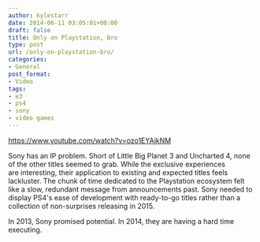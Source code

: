```yaml
---
author: kylestarr
date: 2014-06-11 03:05:01+00:00
draft: false
title: Only on Playstation, Bro
type: post
url: /only-on-playstation-bro/
categories:
- General
post_format:
- Video
tags:
- e3
- ps4
- sony
- video games
---
```


https://www.youtube.com/watch?v=ozo1EYAjkNM

Sony has an IP problem. Short of Little Big Planet 3 and Uncharted 4, none of the other titles seemed to grab. While the exclusive experiences are interesting, their application to existing and expected titles feels lackluster. The chunk of time dedicated to the Playstation ecosystem felt like a slow, redundant message from announcements past. Sony needed to display PS4's ease of development with ready-to-go titles rather than a collection of non-surprises releasing in 2015.

In 2013, Sony promised potential. In 2014, they are having a hard time executing.
